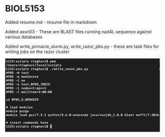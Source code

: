 # BIOL5153

Added resume.md - resume file in markdown

Added assn03 - These are BLAST files running nad4L sequence against various databases

Added write_pinnacle_slurm.py, write_razor_pbs.py - these are task files for writing jobs on the razor cluster

![write_razor_pbs.py example job output](https://github.com/srtaghav/BIOL5153/blob/main/SS1.png)
